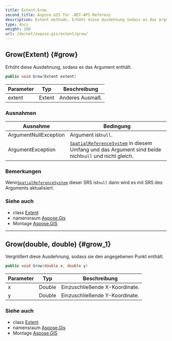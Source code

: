 ```yaml
---
title: Extent.Grow
second_title: Aspose.GIS für .NET-API-Referenz
description: Extent methode. Erhöht diese Ausdehnung sodass es das Argument enthält.
type: docs
weight: 160
url: /de/net/aspose.gis/extent/grow/
---
```

## Grow(Extent) {#grow}

Erhöht diese Ausdehnung, sodass es das Argument enthält.

```csharp
public void Grow(Extent extent)
```

| Parameter | Typ | Beschreibung |
| --- | --- | --- |
| extent | Extent | Anderes Ausmaß. |

### Ausnahmen

| Ausnahme | Bedingung |
| --- | --- |
| ArgumentNullException | Argument ist`null`. |
| ArgumentException | [`SpatialReferenceSystem`](../spatialreferencesystem/) in diesem Umfang und das Argument sind beide nicht`null` und nicht gleich. |

### Bemerkungen

Wenn[`SpatialReferenceSystem`](../spatialreferencesystem/) dieser SRS ist`null` dann wird es mit SRS des Arguments aktualisiert.

### Siehe auch

* class [Extent](../)
* namensraum [Aspose.Gis](../../extent/)
* Montage [Aspose.GIS](../../../)

---

## Grow(double, double) {#grow_1}

Vergrößert diese Ausdehnung, sodass sie den angegebenen Punkt enthält.

```csharp
public void Grow(double x, double y)
```

| Parameter | Typ | Beschreibung |
| --- | --- | --- |
| x | Double | Einzuschließende X-Koordinate. |
| y | Double | Einzuschließende Y-Koordinate. |

### Siehe auch

* class [Extent](../)
* namensraum [Aspose.Gis](../../extent/)
* Montage [Aspose.GIS](../../../)


